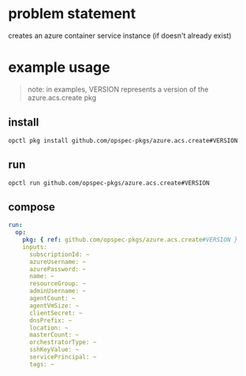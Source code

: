 # problem statement
creates an azure container service instance (if doesn't already exist)

# example usage

> note: in examples, VERSION represents a version of the azure.acs.create pkg

## install

```shell
opctl pkg install github.com/opspec-pkgs/azure.acs.create#VERSION
```

## run

```
opctl run github.com/opspec-pkgs/azure.acs.create#VERSION
```

## compose

```yaml
run:
  op:
    pkg: { ref: github.com/opspec-pkgs/azure.acs.create#VERSION }
    inputs: 
      subscriptionId: ~
      azureUsername: ~
      azurePassword: ~
      name: ~
      resourceGroup: ~
      adminUsername: ~
      agentCount: ~
      agentVmSize: ~
      clientSecret: ~
      dnsPrefix: ~
      location: ~
      masterCount: ~
      orchestratorType: ~
      sshKeyValue: ~
      servicePrincipal: ~
      tags: ~
```

